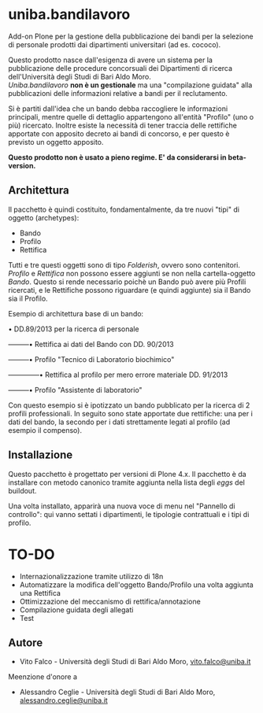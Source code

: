 uniba.bandilavoro
=================

Add-on Plone per la gestione della pubblicazione dei bandi per la selezione di personale prodotti dai dipartimenti universitari (ad es. cococo).

Questo prodotto nasce dall'esigenza di avere un sistema per la pubblicazione delle procedure concorsuali dei Dipartimenti di ricerca dell'Università degli Studi di Bari Aldo Moro.  
*Uniba.bandilavoro* **non è un gestionale** ma una "compilazione guidata" alla pubblicazioni delle informazioni relative a bandi per il reclutamento.

Si è partiti dall'idea che un bando debba raccogliere le informazioni principali, mentre quelle di dettaglio appartengono all'entità "Profilo" (uno o più) ricercato. Inoltre esiste la necessità di tener traccia delle rettifiche apportate con apposito decreto ai bandi di concorso, e per questo è previsto un oggetto apposito.

**Questo prodotto non è usato a pieno regime. E' da considerarsi in beta-version.**

Architettura
------------
Il pacchetto è quindi costituito, fondamentalmente, da tre nuovi "tipi" di oggetto (archetypes):

  - Bando
  - Profilo
  - Rettifica

Tutti e tre questi oggetti sono di tipo *Folderish*, ovvero sono contenitori. *Profilo* e *Rettifica* non possono essere aggiunti se non nella cartella-oggetto *Bando*. Questo si rende necessario poichè un Bando può avere più Profili ricercati, e le Rettifiche possono riguardare (e quindi aggiunte) sia il Bando sia il Profilo.

Esempio di architettura base di un bando:

• DD.89/2013 per la ricerca di personale

––––––• Rettifica ai dati del Bando con DD. 90/2013

––––––• Profilo "Tecnico di Laboratorio biochimico"

–––––––––• Rettifica al profilo per mero errore materiale DD. 91/2013

––––––• Profilo "Assistente di laboratorio"



Con questo esempio si è ipotizzato un bando pubblicato per la ricerca di 2 profili professionali. In seguito sono state apportate due rettifiche: una per i dati del bando, la secondo per i dati strettamente legati al profilo (ad esempio il compenso).

Installazione
-------------
Questo pacchetto è progettato per versioni di Plone 4.x. Il pacchetto è da installare con metodo canonico tramite aggiunta nella lista degli *eggs* del buildout.

Una volta installato, apparirà una nuova voce di menu nel "Pannello di controllo": qui vanno settati i dipartimenti, le tipologie contrattuali e i tipi di profilo.


TO-DO
=====
+ Internazionalizzazione tramite utilizzo di 18n
+ Automatizzare la modifica dell'oggetto Bando/Profilo una volta aggiunta una Rettifica
+ Ottimizzazione del meccanismo di rettifica/annotazione
+ Compilazione guidata degli allegati
+ Test

##  Autore
+ Vito Falco - Università degli Studi di Bari Aldo Moro, vito.falco@uniba.it

Meenzione d'onore a 
+ Alessandro Ceglie - Università degli Studi di Bari Aldo Moro, alessandro.ceglie@uniba.it

